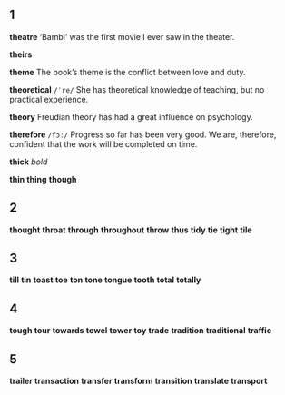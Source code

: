 ## 1
**theatre** 
‘Bambi’ was the first movie I ever saw in the theater.

**theirs** 

**theme** 
The book’s theme is the conflict between love and duty.

**theoretical** 
`/ˈre/`
She has theoretical knowledge of teaching, but no practical experience.

**theory** 
Freudian theory has had a great influence on psychology.

**therefore** 
`/fɔː/`
Progress so far has been very good. We are, therefore, confident that the work will be completed on time.

**thick** 
*bold*

**thin** 
**thing** 
**though** 

## 2
**thought** 
**throat** 
**through** 
**throughout** 
**throw** 
**thus** 
**tidy** 
**tie** 
**tight** 
**tile** 

## 3
**till** 
**tin** 
**toast** 
**toe** 
**ton** 
**tone** 
**tongue** 
**tooth** 
**total** 
**totally** 

## 4
**tough** 
**tour** 
**towards** 
**towel** 
**tower** 
**toy** 
**trade** 
**tradition** 
**traditional** 
**traffic** 

## 5
**trailer** 
**transaction** 
**transfer**
**transform**
**transition** 
**translate** 
**transport** 
